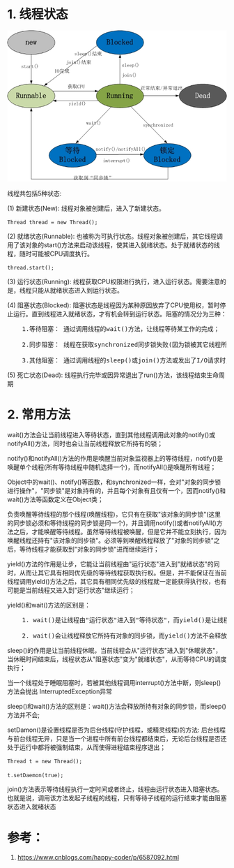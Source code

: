 
# 1. 线程状态

![img](imgs/线程状态.png)

线程共包括5种状态:

(1) 新建状态(New): 线程对象被创建后，进入了新建状态。
```
Thread thread = new Thread();
```
(2) 就绪状态(Runnable): 也被称为可执行状态。线程对象被创建后，其它线程调用了该对象的start()方法来启动该线程，使其进入就绪状态。处于就绪状态的线程，随时可能被CPU调度执行。
```
thread.start();
```
(3) 运行状态(Running): 线程获取CPU权限进行执行，进入运行状态。需要注意的是，线程只能从就绪状态进入到运行状态。

(4) 阻塞状态(Blocked): 阻塞状态是线程因为某种原因放弃了CPU使用权，暂时停止运行。直到线程进入就绪状态，才有机会转到运行状态。阻塞的情况分为三种：
<pre>
    1.等待阻塞： 通过调用线程的wait()方法，让线程等待某工作的完成；

    2.同步阻塞： 线程在获取synchronized同步锁失败(因为锁被其它线程所占用)，会进入同步阻塞状态；

    3.其他阻塞： 通过调用线程的sleep()或join()方法或发出了I/O请求时，线程会进入到阻塞状态。当sleep()状态超时，join()等待线程终止或超时或者I/O处理完毕时，线程重新进入就绪状态；
</pre>
(5) 死亡状态(Dead): 线程执行完毕或因异常退出了run()方法，该线程结束生命周期

# 2. 常用方法
wait()方法会让当前线程进入等待状态，直到其他线程调用此对象的notify()或notifyAll()方法，同时也会让当前线程释放它所持有的锁；

notify()和notifyAll()方法的作用是唤醒当前对象监视器上的等待线程，notify()是唤醒单个线程(所有等待线程中随机选择一个)，而notifyAll()是唤醒所有线程；

Object中的wait()、notify()等函数，和synchronized一样，会对"对象的同步锁进行操作"，"同步锁"是对象持有的，并且每个对象有且仅有一个，因而notify()和wait()方法等函数定义在Object类；

负责唤醒等待线程的那个线程(唤醒线程)，它只有在获取"该对象的同步锁"(这里的同步锁必须和等待线程的同步锁是同一个)，并且调用notify()或者notifyAll()方法之后，才能唤醒等待线程。虽然等待线程被唤醒，但是它并不能立刻执行，因为唤醒线程还持有"该对象的同步锁"。必须等到唤醒线程释放了"对象的同步锁"之后，等待线程才能获取到"对象的同步锁"进而继续运行；

yield()方法的作用是让步，它能让当前线程由"运行状态"进入到"就绪状态"的同时，从而让其它具有相同优先级的等待线程获取执行权。但是，并不能保证在当前线程调用yield()方法之后，其它具有相同优先级的线程就一定能获得执行权，也有可能是当前线程又进入到"运行状态"继续运行；

yield()和wait()方法的区别是：
<pre>
    1. wait()是让线程由"运行状态"进入到"等待状态"，而yield()是让线程由"运行状态"进入到"就绪状态"；

    2. wait()会让线程释放它所持有对象的同步锁，而yield()方法不会释放锁；
</pre>
sleep()的作用是让当前线程休眠，当前线程会从"运行状态"进入到"休眠状态"，当休眠时间结束后，线程状态从"阻塞状态"变为"就绪状态"，从而等待CPU的调度执行；

当一个线程处于睡眠阻塞时，若被其他线程调用interrupt()方法中断，则sleep()方法会抛出 InterruptedException异常

sleep()和wait()方法的区别是：wait()方法会释放所持有对象的同步锁，而sleep()方法并不会;

setDamon()是设置线程是否为后台线程(守护线程，或精灵线程)的方法: 后台线程与前台线程无异，只是当一个进程中所有前台线程都结束后，无论后台线程是否还处于运行中都将被强制结束，从而使得进程结束程序退出；
```
Thread t = new Thread();

t.setDaemon(true);
```
join()方法表示等待线程执行一定时间或者终止，线程由运行状态进入阻塞状态。也就是说，调用该方法发起子线程的线程，只有等待子线程的运行结束才能由阻塞状态进入就绪状态

# 参考：

1. https://www.cnblogs.com/happy-coder/p/6587092.html

